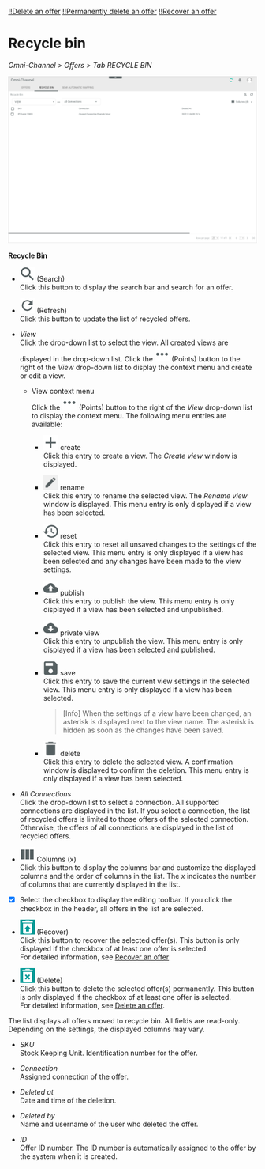 [!!Delete an offer](../Operation/01_ManageOffers.md#delete-an-offer)
[!!Permanently delete an offer](../Operation/01_ManageOffers.md#permanently-delete-an-offer)
[!!Recover an offer](../Operation/01_ManageOffers.md#recover-an-offer)


# Recycle bin

*Omni-Channel > Offers > Tab RECYCLE BIN*

![Recycle bin](../../Assets/Screenshots/Channels/Offers/RecycleBin/RecycleBin.png "[Recycle bin]")

**Recycle Bin**

- ![Search](../../Assets/Icons/Search.png "[Search]") (Search)   
  Click this button to display the search bar and search for an offer.

- ![Refresh](../../Assets/Icons/Refresh01.png "[Refresh]") (Refresh)   
  Click this button to update the list of recycled offers.

- *View*   
  Click the drop-down list to select the view. All created views are displayed in the drop-down list. Click the ![Points](../../Assets/Icons/Points01.png "[Points]") (Points) button to the right of the *View* drop-down list to display the context menu and create or edit a view.

  - View context menu   
    Click the ![Points](../../Assets/Icons/Points01.png "[Points]") (Points) button to the right of the *View* drop-down list to display the context menu. The following menu entries are available:

    - ![Create](../../Assets/Icons/Plus06.png "[Create]") create   
      Click this entry to create a view. The *Create view* window is displayed.

    - ![Rename](../../Assets/Icons/Edit02.png "[Rename]") rename    
      Click this entry to rename the selected view. The *Rename view* window is displayed. This menu entry is only displayed if a view has been selected.

    - ![Reset](../../Assets/Icons/Reset.png "[Reset]") reset    
      Click this entry to reset all unsaved changes to the settings of the selected view. This menu entry is only displayed if a view has been selected and any changes have been made to the view settings.

    - ![Publish](../../Assets/Icons/Publish.png "[Publish]") publish    
      Click this entry to publish the view. This menu entry is only displayed if a view has been selected and unpublished.

    - ![Private view](../../Assets/Icons/Unpublish.png "[Unpublish]") private view    
      Click this entry to unpublish the view. This menu entry is only displayed if a view has been selected and published.

    - ![Save](../../Assets/Icons/Save.png "[Save]") save    
      Click this entry to save the current view settings in the selected view. This menu entry is only displayed if a view has been selected.

      > [Info] When the settings of a view have been changed, an asterisk is displayed next to the view name. The asterisk is hidden as soon as the changes have been saved.

    - ![Delete](../../Assets/Icons/Trash01.png "[Delete]") delete    
      Click this entry to delete the selected view. A confirmation window is displayed to confirm the deletion. This menu entry is only displayed if a view has been selected.


- *All Connections*    
  Click the drop-down list to select a connection. All supported connections are displayed in the list. If you select a connection, the list of recycled offers is limited to those offers of the selected connection. Otherwise, the offers of all connections are displayed in the list of recycled offers.

- ![Columns](../../Assets/Icons/Columns.png "[Columns]") Columns (x)   
  Click this button to display the columns bar and customize the displayed columns and the order of columns in the list. The *x* indicates the number of columns that are currently displayed in the list.

- [x]     
  Select the checkbox to display the editing toolbar. If you click the checkbox in the header, all offers in the list are selected.

- ![Recover](../../Assets/Icons/Recover01.png "[Recover]") (Recover)   
  Click this button to recover the selected offer(s). This button is only displayed if the checkbox of at least one offer is selected.   
  For detailed information, see [Recover an offer](./01_ManageOffers.md#recover-an-offer)

- ![Delete](../../Assets/Icons/Trash09.png "[Delete]") (Delete)     
  Click this button to delete the selected offer(s) permanently. This button is only displayed if the checkbox of at least one offer is selected.   
  For detailed information, see [Delete an offer](../Operation/01_ManageOffers.md#delete-an-offer).

The list displays all offers moved to recycle bin. All fields are read-only. Depending on the settings, the displayed columns may vary.

- *SKU*   
  Stock Keeping Unit. Identification number for the offer.  

- *Connection*   
  Assigned connection of the offer.

- *Deleted at*   
  Date and time of the deletion.

- *Deleted by*   
  Name and username of the user who deleted the offer.

- *ID*   
  Offer ID number. The ID number is automatically assigned to the offer by the system when it is created.

